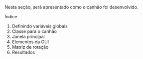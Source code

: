 Nesta seção, será apresentado como o canhão foi desenvolvido.

Índice

1) Definindo variáveis globais 
2) Classe para o canhão
3) Janela principal
4) Elementos da GUI
5) Matriz de rotação
6) Resultados